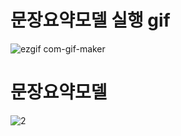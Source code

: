 # 문장요약모델 실행 gif
![ezgif com-gif-maker](https://user-images.githubusercontent.com/90369173/158737820-99d7fd45-5a3d-46aa-ba6b-2d81f1742b8a.gif)










# 문장요약모델 
![2](https://user-images.githubusercontent.com/90369173/158524009-f2d109ab-a1c8-4d14-8fc8-be712ce49d74.PNG)

